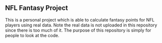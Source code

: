 ## NFL Fantasy Project
This is a personal project which is able to calculate fantasy points for NFL players using real data. Note the real data is not uploaded in this repository since there
is too much of it. The purpose of this repository is simply for people to look at the code.
